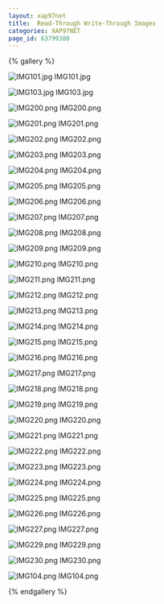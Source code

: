 ```yaml
---
layout: xap97net
title:  Read-Through Write-Through Images
categories: XAP97NET
page_id: 63799380
---
```


{% gallery %}

![IMG101.jpg](/attachment_files/xap97net/IMG101.jpg)
IMG101.jpg

![IMG103.jpg](/attachment_files/xap97net/IMG103.jpg)
IMG103.jpg

![IMG200.png](/attachment_files/xap97net/IMG200.png)
IMG200.png

![IMG201.png](/attachment_files/xap97net/IMG201.png)
IMG201.png

![IMG202.png](/attachment_files/xap97net/IMG202.png)
IMG202.png

![IMG203.png](/attachment_files/xap97net/IMG203.png)
IMG203.png

![IMG204.png](/attachment_files/xap97net/IMG204.png)
IMG204.png

![IMG205.png](/attachment_files/xap97net/IMG205.png)
IMG205.png

![IMG206.png](/attachment_files/xap97net/IMG206.png)
IMG206.png

![IMG207.png](/attachment_files/xap97net/IMG207.png)
IMG207.png

![IMG208.png](/attachment_files/xap97net/IMG208.png)
IMG208.png

![IMG209.png](/attachment_files/xap97net/IMG209.png)
IMG209.png

![IMG210.png](/attachment_files/xap97net/IMG210.png)
IMG210.png

![IMG211.png](/attachment_files/xap97net/IMG211.png)
IMG211.png

![IMG212.png](/attachment_files/xap97net/IMG212.png)
IMG212.png

![IMG213.png](/attachment_files/xap97net/IMG213.png)
IMG213.png

![IMG214.png](/attachment_files/xap97net/IMG214.png)
IMG214.png

![IMG215.png](/attachment_files/xap97net/IMG215.png)
IMG215.png

![IMG216.png](/attachment_files/xap97net/IMG216.png)
IMG216.png

![IMG217.png](/attachment_files/xap97net/IMG217.png)
IMG217.png

![IMG218.png](/attachment_files/xap97net/IMG218.png)
IMG218.png

![IMG219.png](/attachment_files/xap97net/IMG219.png)
IMG219.png

![IMG220.png](/attachment_files/xap97net/IMG220.png)
IMG220.png

![IMG221.png](/attachment_files/xap97net/IMG221.png)
IMG221.png

![IMG222.png](/attachment_files/xap97net/IMG222.png)
IMG222.png

![IMG223.png](/attachment_files/xap97net/IMG223.png)
IMG223.png

![IMG224.png](/attachment_files/xap97net/IMG224.png)
IMG224.png

![IMG225.png](/attachment_files/xap97net/IMG225.png)
IMG225.png

![IMG226.png](/attachment_files/xap97net/IMG226.png)
IMG226.png

![IMG227.png](/attachment_files/xap97net/IMG227.png)
IMG227.png

![IMG229.png](/attachment_files/xap97net/IMG229.png)
IMG229.png

![IMG230.png](/attachment_files/xap97net/IMG230.png)
IMG230.png

![IMG104.png](/attachment_files/xap97net/IMG104.png)
IMG104.png

{% endgallery %}
